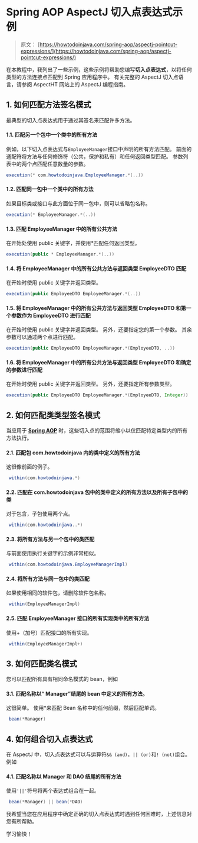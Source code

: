 # Spring AOP AspectJ 切入点表达式示例

> 原文： [https://howtodoinjava.com/spring-aop/aspectj-pointcut-expressions/](https://howtodoinjava.com/spring-aop/aspectj-pointcut-expressions/)

在本教程中，我列出了一些示例，这些示例将帮助您编写**切入点表达式**，以将任何类型的方法连接点匹配到 Spring 应用程序中。 有关完整的 AspectJ 切入点语言，请参阅 AspectHT 网站上的 AspectJ 编程指南。

## 1\. 如何匹配方法签名模式

最典型的切入点表达式用于通过其签名来匹配许多方法。

#### 1.1. 匹配另一个包中一个类中的所有方法

例如，以下切入点表达式与`EmployeeManager`接口中声明的所有方法匹配。 前面的通配符将方法与任何修饰符（公共，保护和私有）和任何返回类型匹配。 参数列表中的两个点匹配任意数量的参数。

```java
execution(* com.howtodoinjava.EmployeeManager.*(..))
```

#### 1.2. 匹配同一包中一个类中的所有方法

如果目标类或接口与此方面位于同一包中，则可以省略包名称。

```java
execution(* EmployeeManager.*(..))
```

#### 1.3. 匹配 EmployeeManager 中的所有公共方法

在开始处使用 public 关键字，并使用*匹配任何返回类型。

```java
execution(public * EmployeeManager.*(..))
```

#### 1.4. 将 EmployeeManager 中的所有公共方法与返回类型 EmployeeDTO 匹配

在开始时使用 public 关键字并返回类型。

```java
execution(public EmployeeDTO EmployeeManager.*(..))
```

#### 1.5. 将 EmployeeManager 中的所有公共方法与返回类型 EmployeeDTO 和第一个参数作为 EmployeeDTO 进行匹配

在开始时使用 public 关键字并返回类型。 另外，还要指定您的第一个参数。 其余参数可以通过两个点进行匹配。

```java
execution(public EmployeeDTO EmployeeManager.*(EmployeeDTO, ..))
```

#### 1.6. 将 EmployeeManager 中的所有公共方法与返回类型 EmployeeDTO 和确定的参数进行匹配

在开始时使用 public 关键字并返回类型。 另外，还要指定所有参数类型。

```java
execution(public EmployeeDTO EmployeeManager.*(EmployeeDTO, Integer))
```

## 2\. 如何匹配类类型签名模式

当应用于 [**Spring AOP**](//howtodoinjava.com/spring/spring-aop/spring-aop-aspectj-example-tutorial-using-annotation-config/ "Spring AOP + AspectJ Example Tutorial using Annotation Config") 时，这些切入点的范围将缩小以仅匹配特定类型内的所有方法执行。

#### 2.1. 匹配包 com.howtodoinjava 内的类中定义的所有方法

这很像前面的例子。

```java
 within(com.howtodoinjava.*) 
```

#### 2.2. 匹配在 com.howtodoinjava 包中的类中定义的所有方法以及所有子包中的类

对于包含，子包使用两个点。

```java
 within(com.howtodoinjava..*) 
```

#### 2.3. 将所有方法与另一个包中的类匹配

与前面使用执行关键字的示例非常相似。

```java
 within(com.howtodoinjava.EmployeeManagerImpl) 
```

#### 2.4. 将所有方法与同一包中的类匹配

如果使用相同的软件包，请删除软件包名称。

```java
 within(EmployeeManagerImpl) 
```

#### 2.5. 匹配 EmployeeManager 接口的所有实现类中的所有方法

使用+（加号）匹配接口的所有实现。

```java
 within(EmployeeManagerImpl+) 
```

## 3\. 如何匹配类名模式

您可以匹配所有具有相同命名模式的 bean，例如

#### 3.1. 匹配名称以“ Manager”结尾的 bean 中定义的所有方法。

这很简单。 使用*来匹配 Bean 名称中的任何前缀，然后匹配单词。

```java
 bean(*Manager) 
```

## 4\. 如何组合切入点表达式

在 AspectJ 中，切入点表达式可以与运算符`&& (and)`，`|| (or)`和`! (not)`组合。 例如

#### 4.1. 匹配名称以 Manager 和 DAO 结尾的所有方法

使用`'||'`符号将两个表达式组合在一起。

```java
 bean(*Manager) || bean(*DAO) 
```

我希望当您在应用程序中确定正确的切入点表达式时遇到任何困难时，上述信息对您有所帮助。

学习愉快！